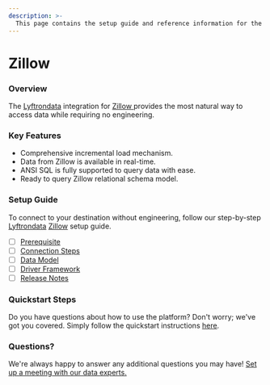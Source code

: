 ```yaml
---
description: >-
  This page contains the setup guide and reference information for the Zillow source connector.
---
```


# Zillow

### Overview

The [Lyftrondata](https://www.lyftrondata.com/) integration for [Zillow](https://www.lyftrondata.com/integration/zillow/)[ ](https://www.lyftrondata.com/integration/zillow/)provides the most natural way to access data while requiring no engineering.

### Key Features

* Comprehensive incremental load mechanism.
* Data from Zillow is available in real-time.&#x20;
* ANSI SQL is fully supported to query data with ease.
* Ready to query Zillow relational schema model.

### Setup Guide

To connect to your destination without engineering, follow our step-by-step [Lyftrondata](https://www.lyftrondata.com/)  [Zillow](https://www.lyftrondata.com/integration/zillow/) setup guide.

* [ ] [Prerequisite](../../marketing-analytics/zillow/prerequisite.md)
* [ ] [Connection Steps](../../marketing-analytics/zillow/connection-steps.md)
* [ ] [Data Model](../../marketing-analytics/zillow/data-model/)
* [ ] [Driver Framework](../../marketing-analytics/zillow/driver-framework/)
* [ ] [Release Notes](../../marketing-analytics/zillow/release-notes.md)

### Quickstart Steps

Do you have questions about how to use the platform? Don't worry; we've got you covered. Simply follow the quickstart instructions [here](../../../quickstart-steps.md).

### Questions? <a href="#questions" id="questions"></a>

We're always happy to answer any additional questions you may have! [Set up a meeting with our data experts.](https://www.lyftrondata.com/book-a-meeting/)


